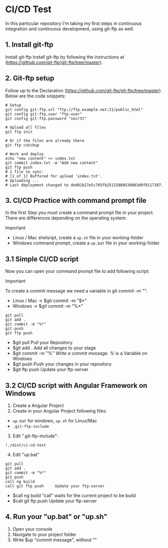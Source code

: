# CI/CD Test

In this particular repository I'm taking my first steps in continuous integration and continuous development, using git-ftp as well.

## 1. Install git-ftp

Install git-ftp Install git-ftp by following the instructions at (https://github.com/git-ftp/git-ftp/tree/master).

## 2. Git-ftp setup

Follow up to the Declaration (https://github.com/git-ftp/git-ftp/tree/master).
Below are the code snippets:

```
# Setup
git config git-ftp.url "ftp://ftp.example.net:21/public_html"
git config git-ftp.user "ftp-user"
git config git-ftp.password "secr3t"

# Upload all files
git ftp init

# Or if the files are already there
git ftp catchup

# Work and deploy
echo "new content" >> index.txt
git commit index.txt -m "Add new content"
git ftp push
# 1 file to sync:
# [1 of 1] Buffered for upload 'index.txt'.
# Uploading ...
# Last deployment changed to ded01b27e5c785fb251150805308d3d0f8117387.
```

## 3. CI/CD Practice with command prompt file

In the first Step you must create a command prompt file in your project. There are differences depending on the operating system:

> [!IMPORTANT]
>
> - Linux / Mac shelsript, create a `up.sh` file in your working-folder
> - Windows command prompt, create a `up.bat` file in your working-folder

## 3.1 Simple CI/CD script

Now you can open your command prompt file to add following script:

> [!IMPORTANT]
> To create a commit message we need a variable in git commit -m "".
>
> - Linux / Mac -> $git commit -m "$\*"
> - Windows -> $git commit -m "%\*"

```
git pull
git add .
git commit -m "%*"
git push
git ftp push
```

- $git pull Pull your Repository
- $git add . Add all changes to your stage
- $git commit -m "%_" Write a commit message. %_ is a Variable on Windows
- $git push Push your changes in your repository
- $git ftp push Update your ftp-server

## 3.2 CI/CD script with Angular Framework on Windows

1. Create a Angular Project
2. Create in your Angular Project following files:

- `up.bat` for windows, `up.sh` for Linux/Mac 
- `.git-ftp-include`

3. Edit ".git-ftp-include":

```
!./dist/ci-cd-test
```

4. Edit "up.bat"

```
git pull              
git add .             
git commit -m "%*"    
git push              
call ng build
call git ftp push     Update your ftp-server
```

- $call ng build      "call" waits for the current project to be build
- $call git ftp push  Update your ftp-server

## 4. Run your "up.bat" or "up.sh"

1. Open your console
2. Navigate to your project folder
3. Write $up "commit message", without ""

